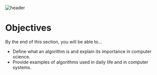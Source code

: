 ![header](assets/header.png)

# Objectives

By the end of this section, you will be able to...

- Define what an algorithm is and explain its importance in computer science.
- Provide examples of algorithms used in daily life and in computer systems.
